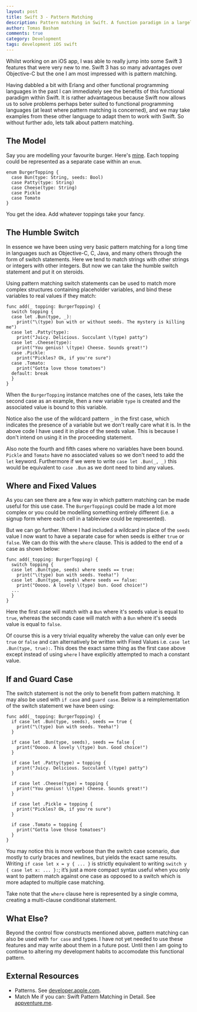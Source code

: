```yaml
---
layout: post
title: Swift 3 - Pattern Matching
description: Pattern matching in Swift. A function paradigm in a largely procedural language.
author: Tomas Basham
comments: true
category: Development
tags: development iOS swift
---
```

Whilst working on an iOS app, I was able to really jump into some Swift 3
features that were very new to me. Swift 3 has so many advantages over
Objective-C but the one I am most impressed with is pattern matching.

Having dabbled a bit with Erlang and other functional programming languages in
the past I can immediately see the benefits of this functional paradigm within
Swift. It is rather advantageous because Swift now allows us to solve problems
perhaps beter suited to functional programming languages (at least where
pattern matching is concerned), and we may take examples from these other
language to adapt them to work with Swift. So without further ado, lets talk
about pattern matching.

## The Model

Say you are modelling your favourite burger. Here's
[mine](http://glutenfreeregina.com/wp-content/uploads/2016/08/Five-Guys.jpg).
Each topping could be represented as a separate case within an `enum`.

    enum BurgerTopping {
      case Bun(type: String, seeds: Bool)
      case Patty(type: String)
      case Cheese(type: String)
      case Pickle
      case Tomato
    }

You get the idea. Add whatever toppings take your fancy.

## The Humble Switch

In essence we have been using very basic pattern matching for a long time in
languages such as Objective-C, C, Java, and many others through the form of
switch statements. Here we tend to match strings with other strings or integers
with other integers. But now we can take the humble switch statement and put it
on steroids.

Using pattern matching switch statements can be used to match more complex
structures containing placeholder variables, and bind these variables to real
values if they match:

    func add(_ topping: BurgerTopping) {
      switch topping {
      case let .Bun(type, _):
        print("\(type) bun with or without seeds. The mystery is killing me")
      case let .Patty(type):
        print("Juicy. Delicious. Succulant \(type) patty")
      case let .Cheese(type):
        print("You genius! \(type) Cheese. Sounds great!")
      case .Pickle:
        print("Pickles? Ok, if you're sure")
      case .Tomato:
        print("Gotta love those tomatoes")
      default: break
      }
    }

When the `BurgerTopping` instance matches one of the cases, lets take the
second case as an example, then a new variable `type` is created and the
associated value is bound to this variable.

Notice also the use of the wildcard pattern `_` in the first case, which
indicates the presence of a variable but we don't really care what it is. In
the above code I have used it in place of the seeds value. This is because I
don't intend on using it in the proceeding statement.

Also note the fourth and fifth cases where no variables have been bound.
`Pickle` and `Tomato` have no associated values so we don't need to add the
`let` keyword. Furthermore if we were to write `case let .Bun(_, _)` this would
be equivalent to `case .Bun` as we dont need to bind any values.

## Where and Fixed Values

As you can see there are a few way in which pattern matching can be made useful
for this use case. The `BurgerTopping`s could be made a lot more complex or you
could be modelling something entirely different (i.e. a signup form where each
cell in a tableview could be represented).

But we can go further. Where I had included a wildcard in place of the `seeds`
value I now want to have a separate case for when seeds is either `true` or
`false`. We can do this with the `where` clause. This is added to the end of a
case as shown below:

    func add(_topping: BurgerTopping) {
      switch topping {
      case let .Bun(type, seeds) where seeds == true:
        print("\(type) bun with seeds. Yeeha!")
      case let .Bun(type, seeds) where seeds == false:
        print("Ooooo. A lovely \(type) bun. Good choice!")
      ...
      }
    }

Here the first case will match with a `Bun` where it's seeds value is equal to
`true`, whereas the seconds case will match with a `Bun` where it's seeds value
is equal to `false`.

Of course this is a very trivial equality whereby the value can only ever be
`true` or `false` and can alternatively be written with Fixed Values i.e. `case
let .Bun(type, true):`. This does the exact same thing as the first case above
except instead of using `where` I have explicitly attempted to mach a constant
value.

## If and Guard Case

The switch statement is not the only to benefit from pattern matching. It may
also be used with `if case` and `guard case`. Below is a reimplementation of
the switch statement we have been using:

    func add(_ topping: BurgerTopping) {
      if case let .Bun(type, seeds), seeds == true {
        print("\(type) bun with seeds. Yeeha!")
      }

      if case let .Bun(type, seeds), seeds == false {
        print("Ooooo. A lovely \(type) bun. Good choice!")
      }

      if case let .Patty(type) = topping {
        print("Juicy. Delicious. Succulant \(type) patty")
      }

      if case let .Cheese(type) = topping {
        print("You genius! \(type) Cheese. Sounds great!")
      }

      if case let .Pickle = topping {
        print("Pickles? Ok, if you're sure")
      }

      if case .Tomato = topping {
        print("Gotta love those tomatoes")
      }
    }

You may notice this is more verbose than the switch case scenario, due mostly
to curly braces and newlines, but yields the exact same results. Writing `if
case let x = y { ... }` is strictly equivalent to writing `switch y { case let
x: ... }:`; it’s just a more compact syntax useful when you only want to
pattern match against one case as opposed to a switch which is more adapted to
multiple case matching.

Take note that the `where` clause here is represented by a single comma,
creating a multi-clause conditional statement.

## What Else?

Beyond the control flow constructs mentioned above, pattern matching can also
be used with `for case` and types. I have not yet needed to use these features
and may write about them in a future post. Until then I am going to continue to
altering my development habits to accomodate this functional pattern.

## External Resources

* Patterns. See
  [developer.apple.com](https://developer.apple.com/library/content/documentation/Swift/Conceptual/Swift_Programming_Language/Patterns.html).
* Match Me if you can: Swift Pattern Matching in Detail. See
  [appventure.me](https://appventure.me/2015/08/20/swift-pattern-matching-in-detail/).
